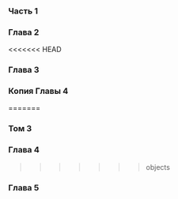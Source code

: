 ### Часть 1
### Глава 2
<<<<<<< HEAD
### Глава 3
### Копия Главы 4
=======
### Том 3
### Глава 4
>>>>>>> objects
### Глава 5